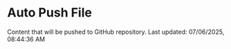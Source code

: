# Auto Push File

Content that will be pushed to GitHub repository.
Last updated: 07/06/2025, 08:44:36 AM